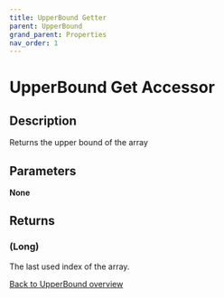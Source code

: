 ```yaml
---
title: UpperBound Getter
parent: UpperBound
grand_parent: Properties
nav_order: 1
---
```


# UpperBound Get Accessor
## Description
Returns the upper bound of the array
## Parameters
**None**
## Returns
### (Long) 
The last used index of the array.

[Back to UpperBound overview](https://senipah.github.io/VBA-Better-Array/api/properties/upper_bound/UpperBound)
